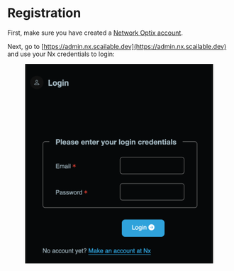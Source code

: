 # Registration

First, make sure you have created a [Network Optix account](https://nx.docs.scailable.net/nx-ai-manager/get-started-with-the-nx-ai-manager-plugin/1.-install-network-optix).&#x20;

Next, go to [https://admin.nx.scailable.dev](https://admin.nx.scailable.dev) and use your Nx credentials to login:

<div align="left">

<figure><img src="../.gitbook/assets/Screenshot 2024-04-22 at 17.38.40.png" alt=""><figcaption></figcaption></figure>

</div>

